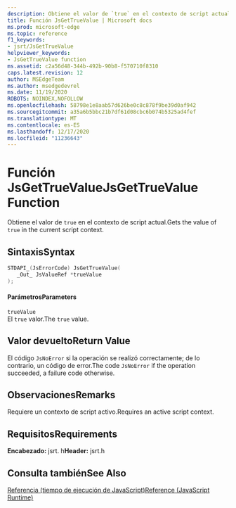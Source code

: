 ```yaml
---
description: Obtiene el valor de `true` en el contexto de script actual.
title: Función JsGetTrueValue | Microsoft docs
ms.prod: microsoft-edge
ms.topic: reference
f1_keywords:
- jsrt/JsGetTrueValue
helpviewer_keywords:
- JsGetTrueValue function
ms.assetid: c2a56d48-344b-492b-90b8-f570710f8310
caps.latest.revision: 12
author: MSEdgeTeam
ms.author: msedgedevrel
ms.date: 11/19/2020
ROBOTS: NOINDEX,NOFOLLOW
ms.openlocfilehash: 58798e1e8aab57d626be0c8c878f9be39d0af942
ms.sourcegitcommit: a35a6b5bbc21b7df61d08cbc6b074b5325ad4fef
ms.translationtype: MT
ms.contentlocale: es-ES
ms.lasthandoff: 12/17/2020
ms.locfileid: "11236643"
---
```

# <span data-ttu-id="aa435-103">Función JsGetTrueValue</span><span class="sxs-lookup"><span data-stu-id="aa435-103">JsGetTrueValue Function</span></span>

<span data-ttu-id="aa435-104">Obtiene el valor de `true` en el contexto de script actual.</span><span class="sxs-lookup"><span data-stu-id="aa435-104">Gets the value of `true` in the current script context.</span></span>  
  
## <span data-ttu-id="aa435-105">Sintaxis</span><span class="sxs-lookup"><span data-stu-id="aa435-105">Syntax</span></span>  
  
```cpp  
STDAPI_(JsErrorCode) JsGetTrueValue(  
   _Out_ JsValueRef *trueValue  
);  
```  
  
#### <span data-ttu-id="aa435-106">Parámetros</span><span class="sxs-lookup"><span data-stu-id="aa435-106">Parameters</span></span>  
 `trueValue`  
 <span data-ttu-id="aa435-107">El `true` valor.</span><span class="sxs-lookup"><span data-stu-id="aa435-107">The `true` value.</span></span>  
  
## <span data-ttu-id="aa435-108">Valor devuelto</span><span class="sxs-lookup"><span data-stu-id="aa435-108">Return Value</span></span>  
 <span data-ttu-id="aa435-109">El código `JsNoError` si la operación se realizó correctamente; de lo contrario, un código de error.</span><span class="sxs-lookup"><span data-stu-id="aa435-109">The code `JsNoError` if the operation succeeded, a failure code otherwise.</span></span>  
  
## <span data-ttu-id="aa435-110">Observaciones</span><span class="sxs-lookup"><span data-stu-id="aa435-110">Remarks</span></span>  
 <span data-ttu-id="aa435-111">Requiere un contexto de script activo.</span><span class="sxs-lookup"><span data-stu-id="aa435-111">Requires an active script context.</span></span>  
  
## <span data-ttu-id="aa435-112">Requisitos</span><span class="sxs-lookup"><span data-stu-id="aa435-112">Requirements</span></span>  
 <span data-ttu-id="aa435-113">**Encabezado:** jsrt. h</span><span class="sxs-lookup"><span data-stu-id="aa435-113">**Header:** jsrt.h</span></span>  
  
## <span data-ttu-id="aa435-114">Consulta también</span><span class="sxs-lookup"><span data-stu-id="aa435-114">See Also</span></span>  
 [<span data-ttu-id="aa435-115">Referencia (tiempo de ejecución de JavaScript)</span><span class="sxs-lookup"><span data-stu-id="aa435-115">Reference (JavaScript Runtime)</span></span>](../chakra-hosting/reference-javascript-runtime.md)
